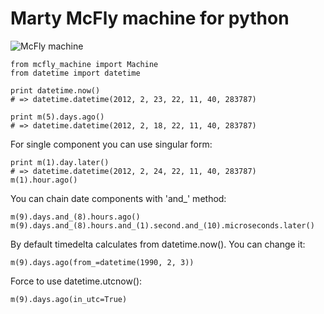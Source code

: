 # Marty McFly machine for python

![McFly machine](http://chibisov.github.com/mcfly-machine/machine.png "McFly machine")

    from mcfly_machine import Machine
    from datetime import datetime

    print datetime.now()
    # => datetime.datetime(2012, 2, 23, 22, 11, 40, 283787)

    print m(5).days.ago()
    # => datetime.datetime(2012, 2, 18, 22, 11, 40, 283787)

For single component you can use singular form:

    print m(1).day.later()
    # => datetime.datetime(2012, 2, 24, 22, 11, 40, 283787)
    m(1).hour.ago()

You can chain date components with 'and_' method:

    m(9).days.and_(8).hours.ago()
    m(9).days.and_(8).hours.and_(1).second.and_(10).microseconds.later()

By default timedelta calculates from datetime.now(). You can change it:

    m(9).days.ago(from_=datetime(1990, 2, 3))

Force to use datetime.utcnow():

    m(9).days.ago(in_utc=True)

